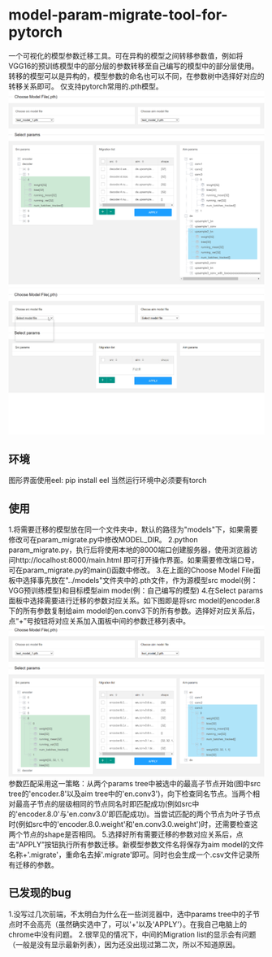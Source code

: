 # model-param-migrate-tool-for-pytorch
一个可视化的模型参数迁移工具。可在异构的模型之间转移参数值，例如将VGG16的预训练模型中的部分层的参数转移至自己编写的模型中的部分层使用。转移的模型可以是异构的，模型参数的命名也可以不同，在参数树中选择好对应的转移关系即可。
仅支持pytorch常用的.pth模型。
![demo](demo/demo.png)
![demogif](demo/demo.gif)

## 环境
图形界面使用eel:
pip install eel
当然运行环境中必须要有torch

## 使用
1.将需要迁移的模型放在同一个文件夹中，默认的路径为"models"下，如果需要修改可在param_migrate.py中修改MODEL_DIR。
2.python param_migrate.py，执行后将使用本地的8000端口创建服务器，使用浏览器访问http://localhost:8000/main.html 即可打开操作界面。如果需要修改端口号，可在param_migrate.py的main()函数中修改。
3.在上面的Choose Model File面板中选择事先放在"../models"文件夹中的.pth文件，作为源模型src model(例：VGG预训练模型)和目标模型aim mode(例：自己编写的模型)
4.在Select params面板中选择需要进行迁移的参数对应关系。如下图即是将src model的encoder.8下的所有参数复制给aim model的en.conv3下的所有参数。选择好对应关系后，点“+”号按钮将对应关系加入面板中间的参数迁移列表中。
![demo2](demo/demo2.png)
参数匹配采用这一策略：从两个params tree中被选中的最高子节点开始(图中src tree的'encoder.8'以及aim tree中的'en.conv3')，向下检查同名节点。当两个相对最高子节点的层级相同的节点同名时即匹配成功(例如src中的'encoder.8.0'与'en.conv3.0'即匹配成功)。当尝试匹配的两个节点为叶子节点时(例如src中的'encoder.8.0.weight'和'en.conv3.0.weight')时，还需要检查这两个节点的shape是否相同。
5.选择好所有需要迁移的参数对应关系后，点击“APPLY”按钮执行所有参数迁移。新模型参数文件名将保存为aim model的文件名称+'.migrate'，重命名去掉'.migrate'即可。同时也会生成一个.csv文件记录所有迁移的参数。

## 已发现的bug
1.没写过几次前端，不太明白为什么在一些浏览器中，选中params tree中的子节点时不会高亮（虽然确实选中了，可以'+'以及'APPLY'）。在我自己电脑上的chrome中没有问题。
2.很罕见的情况下，中间的Migration list的显示会有问题（一般是没有显示最新列表），因为还没出现过第二次，所以不知道原因。
